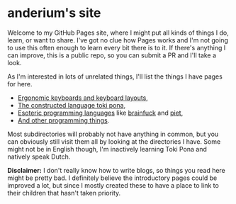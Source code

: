 # anderium's site

Welcome to my GitHub Pages site, where I might put all kinds of things I do, learn, or want to share.  I've got no clue
how Pages works and I'm not going to use this often enough to learn every bit there is to it.  If there's anything I
can improve, this is a public repo, so you can submit a PR and I'll take a look.

As I'm interested in lots of unrelated things, I'll list the things I have pages for here.

* [Ergonomic keyboards and keyboard layouts](./keyboards/readme.md),
* [The constructed language toki pona](./toki-pona/readme.md),
* [Esoteric programming languages](./programming/esoteric-languages.md) like [brainfuck](./programming/brainfuck/readme.md) and [piet](./programming/piet/readme.md),
* [And other programming things](./programming/readme.md).

Most subdirectories will probably not have anything in common, but you can obviously still visit them all by looking at
the directories I have.  Some might not be in English though, I'm inactively learning Toki Pona and natively speak
Dutch.

**Disclaimer:** I don't really know how to write blogs, so things you read here might be pretty bad.  I definitely
believe the introductory pages could be improved a lot, but since I mostly created these to have a place to link to
their children that hasn't taken priority.
